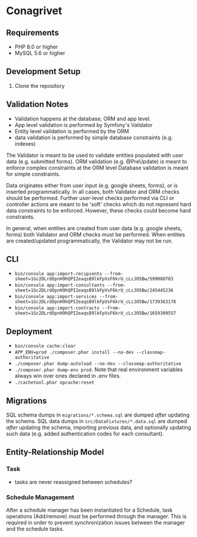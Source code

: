 Conagrivet
======================

## Requirements
- PHP 8.0 or higher
- MySQL 5.6 or higher

## Development Setup
1. Clone the repository


## Validation Notes
- Validation happens at the database, ORM and app level.
- App level validation is performed by Symfony's Validator
- Entity level validation is performed by the ORM
- data validation is performed by simple database constraints (e.g. indexes)

The Validator is meant to be used to validate entities populated with user data (e.g. submitted forms).
ORM validation (e.g. @PreUpdate) is meant to enforce complex constraints at the ORM level
Database validation is meant for simple constraints.

Data originates either from user input (e.g. google sheets, forms), or is inserted programmatically.
In all cases, both Validator and ORM checks should be performed.
Further user-level checks performed via CLI or controller actions are meant to be 'soft' checks which do not
represent hard data constraints to be enforced. However, these checks could become hard constraints.

In general, when entities are created from user data (e.g. google sheets, forms) both Validator and ORM checks
must be performed. When entities are created/updated programmatically, the Validator may not be run.

## CLI
- `bin/console app:import-recipients --from-sheet=1Gc2DLrdOpnH9hQPI2eaqsB9lkFpVsF6krU_cLcJO5Bw/599080703`
- `bin/console app:import-consultants --from-sheet=1Gc2DLrdOpnH9hQPI2eaqsB9lkFpVsF6krU_cLcJO5Bw/245445236`
- `bin/console app:import-services --from-sheet=1Gc2DLrdOpnH9hQPI2eaqsB9lkFpVsF6krU_cLcJO5Bw/1739363178`
- `bin/console app:import-contracts --from-sheet=1Gc2DLrdOpnH9hQPI2eaqsB9lkFpVsF6krU_cLcJO5Bw/1659309557` 


## Deployment
- `bin/console cache:clear`
- `APP_ENV=prod ./composer.phar install --no-dev --classmap-authoritative`
- `./composer.phar dump-autoload --no-dev --classmap-authoritative`
- `./composer.phar dump-env prod`. Note that real environment variables always win over ones declared in .env files.
- `./cachetool.phar opcache:reset`

## Migrations
SQL schema dumps in `migrations/*.schema.sql` are dumped *after* updating the schema.
SQL data dumps in `src/DataFixtures/*.data.sql` are dumped *after* updating the schema, importing previous data, and optionally
updating such data (e.g. added authentication codes for each consultant). 


## Entity-Relationship Model

### Task
 - tasks are never reassigned between schedules?

### Schedule Management

After a schedule manager has been instantiated for a Schedule, task operations (Add/remove)
*must* be performed through the manager. This is required in order to prevent synchronization 
issues between the manager and the schedule tasks.

